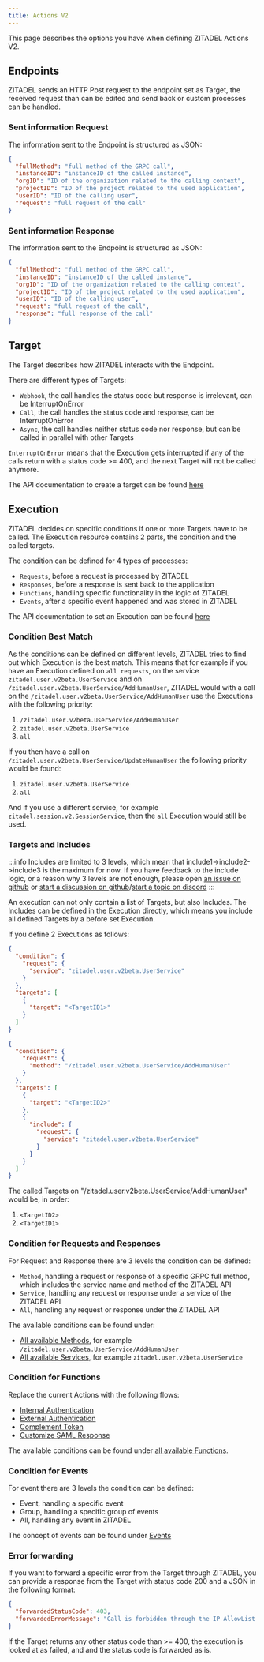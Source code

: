 ```yaml
---
title: Actions V2
---
```


This page describes the options you have when defining ZITADEL Actions V2.

## Endpoints

ZITADEL sends an HTTP Post request to the endpoint set as Target, the received request than can be edited and send back or custom processes can be handled.

### Sent information Request

The information sent to the Endpoint is structured as JSON:

```json
{
  "fullMethod": "full method of the GRPC call",
  "instanceID": "instanceID of the called instance",
  "orgID": "ID of the organization related to the calling context",
  "projectID": "ID of the project related to the used application",
  "userID": "ID of the calling user",
  "request": "full request of the call"
}
```

### Sent information Response

The information sent to the Endpoint is structured as JSON:

```json
{
  "fullMethod": "full method of the GRPC call",
  "instanceID": "instanceID of the called instance",
  "orgID": "ID of the organization related to the calling context",
  "projectID": "ID of the project related to the used application",
  "userID": "ID of the calling user",
  "request": "full request of the call",
  "response": "full response of the call"
}
```

## Target

The Target describes how ZITADEL interacts with the Endpoint.

There are different types of Targets:

- `Webhook`, the call handles the status code but response is irrelevant, can be InterruptOnError
- `Call`, the call handles the status code and response, can be InterruptOnError
- `Async`, the call handles neither status code nor response, but can be called in parallel with other Targets

`InterruptOnError` means that the Execution gets interrupted if any of the calls return with a status code >= 400, and the next Target will not be called anymore.

The API documentation to create a target can be found [here](/apis/resources/action_service_v3/action-service-create-target)

## Execution

ZITADEL decides on specific conditions if one or more Targets have to be called.
The Execution resource contains 2 parts, the condition and the called targets.

The condition can be defined for 4 types of processes:

- `Requests`, before a request is processed by ZITADEL
- `Responses`, before a response is sent back to the application
- `Functions`, handling specific functionality in the logic of ZITADEL
- `Events`, after a specific event happened and was stored in ZITADEL

The API documentation to set an Execution can be found [here](/apis/resources/action_service_v3/action-service-set-execution)

### Condition Best Match

As the conditions can be defined on different levels, ZITADEL tries to find out which Execution is the best match.
This means that for example if you have an Execution defined on `all requests`, on the service `zitadel.user.v2beta.UserService` and on `/zitadel.user.v2beta.UserService/AddHumanUser`,
ZITADEL would with a call on the `/zitadel.user.v2beta.UserService/AddHumanUser` use the Executions with the following priority:

1. `/zitadel.user.v2beta.UserService/AddHumanUser`
2. `zitadel.user.v2beta.UserService`
3. `all`

If you then have a call on `/zitadel.user.v2beta.UserService/UpdateHumanUser` the following priority would be found:

1. `zitadel.user.v2beta.UserService`
2. `all`

And if you use a different service, for example `zitadel.session.v2.SessionService`, then the `all` Execution would still be used.

### Targets and Includes

:::info
Includes are limited to 3 levels, which mean that include1->include2->include3 is the maximum for now.
If you have feedback to the include logic, or a reason why 3 levels are not enough, please open [an issue on github](https://github.com/zitadel/zitadel/issues) or [start a discussion on github](https://github.com/zitadel/zitadel/discussions)/[start a topic on discord](https://zitadel.com/chat)
:::

An execution can not only contain a list of Targets, but also Includes.
The Includes can be defined in the Execution directly, which means you include all defined Targets by a before set Execution.

If you define 2 Executions as follows:

```json
{
  "condition": {
    "request": {
      "service": "zitadel.user.v2beta.UserService"
    }
  },
  "targets": [
    {
      "target": "<TargetID1>"
    }
  ]
}
```

```json
{
  "condition": {
    "request": {
      "method": "/zitadel.user.v2beta.UserService/AddHumanUser"
    }
  },
  "targets": [
    {
      "target": "<TargetID2>"
    },
    {
      "include": {
        "request": {
          "service": "zitadel.user.v2beta.UserService"
        }
      }
    }
  ]
}
```

The called Targets on "/zitadel.user.v2beta.UserService/AddHumanUser" would be, in order:

1. `<TargetID2>`
2. `<TargetID1>`

### Condition for Requests and Responses

For Request and Response there are 3 levels the condition can be defined:

- `Method`, handling a request or response of a specific GRPC full method, which includes the service name and method of the ZITADEL API
- `Service`, handling any request or response under a service of the ZITADEL API
- `All`, handling any request or response under the ZITADEL API

The available conditions can be found under:
- [All available Methods](/apis/resources/action_service_v3/action-service-list-execution-methods), for example `/zitadel.user.v2beta.UserService/AddHumanUser`
- [All available Services](/apis/resources/action_service_v3/action-service-list-execution-services), for example `zitadel.user.v2beta.UserService`

### Condition for Functions

Replace the current Actions with the following flows:

- [Internal Authentication](../actions/internal-authentication)
- [External Authentication](../actions/external-authentication)
- [Complement Token](../actions/complement-token)
- [Customize SAML Response](../actions/customize-samlresponse)

The available conditions can be found under [all available Functions](/apis/resources/action_service_v3/action-service-list-execution-functions).

### Condition for Events

For event there are 3 levels the condition can be defined:

- Event, handling a specific event
- Group, handling a specific group of events
- All, handling any event in ZITADEL

The concept of events can be found under [Events](/concepts/architecture/software#events)

### Error forwarding

If you want to forward a specific error from the Target through ZITADEL, you can provide a response from the Target with status code 200 and a JSON in the following format:

```json
{
  "forwardedStatusCode": 403,
  "forwardedErrorMessage": "Call is forbidden through the IP AllowList definition"
}
```

If the Target returns any other status code than >= 400, the execution is looked at as failed, and and the status code is forwarded as is.
